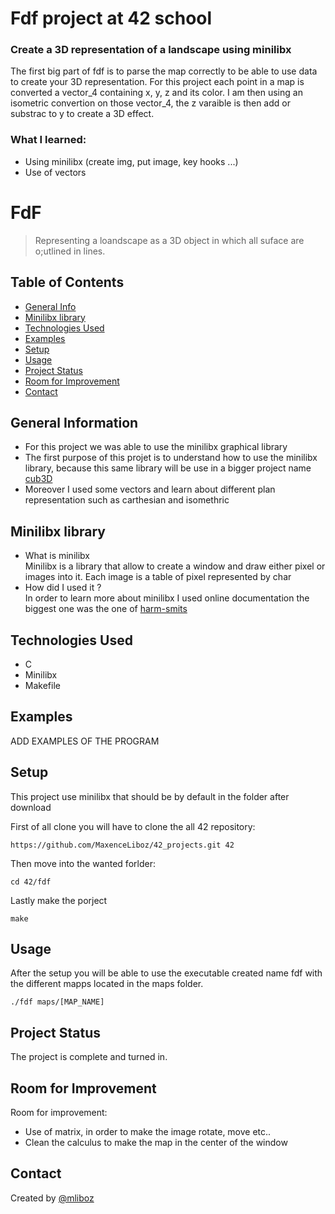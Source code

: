 # Fdf project at 42 school

### Create a 3D representation of a landscape using minilibx

The first big part of fdf is to parse the map correctly to be able to use data to create your 3D representation.
For this project each point in a map is converted a vector_4 containing x, y, z and its color.
I am then using an isometric convertion on those vector_4, the z varaible is then add or substrac to y to create a 3D effect.

### What I learned:
* Using minilibx (create img, put image, key hooks ...)
* Use of vectors


# FdF
> Representing a loandscape as a 3D object in which all suface are o;utlined in lines. 

## Table of Contents
* [General Info](#general-information)
* [Minilibx library](#minilibx-library)
* [Technologies Used](#technologies-used)
* [Examples](#examples)
* [Setup](#setup)
* [Usage](#usage)
* [Project Status](#project-status)
* [Room for Improvement](#room-for-improvement)
* [Contact](#contact)

## General Information
- For this project we was able to use the minilibx graphical library
- The first purpose of this projet is to understand how to use the minilibx library, because this same library will be use in a bigger project name [cub3D](https://github.com/MaxenceLiboz/42_projects/tree/master/cub3D)
- Moreover I used some vectors and learn about different plan representation such as carthesian and isomethric

## Minilibx library
* What is minilibx  
Minilibx is a library that allow to create a window and draw either pixel or images into it. Each image is a table of pixel represented by char
* How did I used it ?  
In order to learn more about minilibx I used online documentation the biggest one was the one of [harm-smits](https://harm-smits.github.io/42docs/libs/minilibx)

## Technologies Used
- C
- Minilibx
- Makefile

## Examples
ADD EXAMPLES OF THE PROGRAM

## Setup
This project use minilibx that should be by default in the folder after download

First of all clone you will have to clone the all 42 repository:
```
https://github.com/MaxenceLiboz/42_projects.git 42
```

Then move into the wanted forlder:
```
cd 42/fdf
```
Lastly make the porject
```
make
```

## Usage
After the setup you will be able to use the executable created name fdf with the different mapps located in the maps folder.
```
./fdf maps/[MAP_NAME]
```

## Project Status
The project is complete and turned in.

## Room for Improvement
Room for improvement:
- Use of matrix, in order to make the image rotate, move etc..
- Clean the calculus to make the map in the center of the window

## Contact
Created by [@mliboz](https://github.com/MaxenceLiboz)
